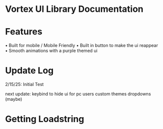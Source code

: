 # Vortex UI Library Documentation

# Features
• Built for mobile / Mobile Friendly
• Built in button to make the ui reappear
• Smooth animations with a purple themed ui

# Update Log
2/15/25: Initial Test

next update:
keybind to hide ui for pc users
custom themes
dropdowns (maybe)

# Getting Loadstring
```local VortexUI loadstring(game:HttpGet("placeholder"))()
